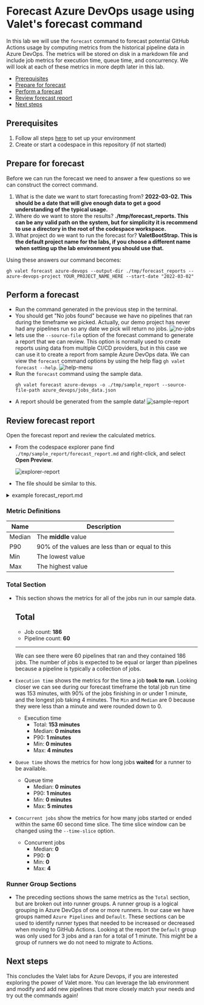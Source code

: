 # Forecast Azure DevOps usage using Valet's forecast command
In this lab we will use the `forecast` command to forecast potential GitHub Actions usage by computing metrics from the historical pipeline data in Azure DevOps. The metrics will be stored on disk in a markdown file and include job metrics for execution time, queue time, and concurrency. We will look at each of these metrics in more depth later in this lab.

- [Prerequisites](#prerequisites)
- [Prepare for forecast](#prepare-for-forecast)
- [Perform a forecast](#perform-a-forecast)
- [Review forecast report](#review-forecast-report)
- [Next steps](#next-steps)

## Prerequisites
1. Follow all steps [here](../azure_devops#readme) to set up your environment
2. Create or start a codespace in this repository (if not started)

## Prepare for forecast
Before we can run the forecast we need to answer a few questions so we can construct the correct command.
1) What is the date we want to start forecasting from?  __2022-03-02. This should be a date that will give enough data to get a good understanding of the typical usage.__
2) Where do we want to store the results? __./tmp/forecast_reports. This can be any valid path on the system, but for simplicity it is recommend to use a directory in the root of the codespace workspace.__ 
3) What project do we want to run the forecast for? __ValetBootStrap. This is the default project name for the labs, if you choose a different name when setting up the lab environment you should use that.__

Using these answers our command becomes:
```
gh valet forecast azure-devops --output-dir ./tmp/forecast_reports --azure-devops-project YOUR_PROJECT_NAME_HERE --start-date "2022-03-02" 
```

## Perform a forecast
- Run the command generated in the previous step in the terminal.
- You should get "No jobs found" because we have no pipelines that ran during the timeframe we picked. Actually, our demo project has never had any pipelines run so any date we pick will return no jobs.
![no-jobs](https://user-images.githubusercontent.com/18723510/187690315-6312088d-9888-4c55-9bbf-c6f2687fa547.png)
- lets use the `--source-file` option of the forecast command to generate a report that we can review. This option is normally used to create reports using data from multiple CI/CD providers, but in this case we can use it to create a report from sample Azure DevOps data.  We can view the `forecast` command options by using the help flag `gh valet forecast --help`.
![help-menu](https://user-images.githubusercontent.com/18723510/187692843-623d4bdc-8970-4348-a632-73c8b00a40f8.png)
- Run the `forecast` command using the sample data.
  ```
  gh valet forecast azure-devops -o ./tmp/sample_report --source-file-path azure_devops/jobs_data.json
  ```
- A report should be generated from the sample data!
![sample-report](https://user-images.githubusercontent.com/18723510/187694590-9121b997-0c89-4984-bbf2-84f3df2ed882.png)

## Review forecast report
Open the forecast report and review the calculated metrics. 
- From the codespace explorer pane find `./tmp/sample_report/forecast_report.md` and right-click, and select __Open Preview__.

  ![explorer-report](https://user-images.githubusercontent.com/18723510/187696893-6d503d8d-b512-427a-af42-bbf053fa4df4.png)

- The file should be similar to this.
<details>
  <summary>example forecast_report.md</summary>
 
  # Forecast report for [Azure DevOps](https://dev.azure.com/jd-testing-org/ValetBootstrap/_build)

  - Valet version: **0.1.0.13529(efcc91120eaf5ecb40df6af034c64580cbcfd2e8)**
  - Performed at: **8/31/22 at 13:46**
  - Date range: **4/5/22 - 8/19/22**

  ## Total

  - Job count: **186**
  - Pipeline count: **60**

  - Execution time

    - Total: **153 minutes**
    - Median: **0 minutes**
    - P90: **1 minutes**
    - Min: **0 minutes**
    - Max: **4 minutes**

  - Queue time

    - Median: **0 minutes**
    - P90: **1 minutes**
    - Min: **0 minutes**
    - Max: **5 minutes**

  - Concurrent jobs

    - Median: **0**
    - P90: **0**
    - Min: **0**
    - Max: **4**

  ---

  ## Azure Pipelines

  - Job count: **183**
  - Pipeline count: **58**
  - Total consumption: **99%**

  - Execution time

    - Total: **151 minutes**
    - Median: **0 minutes**
    - P90: **1 minutes**
    - Min: **0 minutes**
    - Max: **4 minutes**

  - Queue time

    - Median: **0 minutes**
    - P90: **1 minutes**
    - Min: **0 minutes**
    - Max: **5 minutes**

  - Concurrent jobs

    - Median: **0**
    - P90: **0**
    - Min: **0**
    - Max: **4**

  ---

  ## Default

  - Job count: **3**
  - Pipeline count: **2**
  - Total consumption: **1%**

  - Execution time

    - Total: **1 minutes**
    - Median: **0 minutes**
    - P90: **0 minutes**
    - Min: **0 minutes**
    - Max: **0 minutes**

  - Queue time

    - Median: **0 minutes**
    - P90: **0 minutes**
    - Min: **0 minutes**
    - Max: **0 minutes**

  - Concurrent jobs

    - Median: **0**
    - P90: **0**
    - Min: **0**
    - Max: **1**

  > Note: Concurrent jobs are calculated by using a sliding window of 1m 0s.
 
</details>

### Metric Definitions
|  Name | Description |
| ----- | ----------- |
| Median | The __middle__ value |
| P90 | 90% of the values are less than or equal to this |
| Min | The lowest value |
| Max | The highest value |
   
### Total Section
- This section shows the metrics for all of the jobs run in our sample data. 
   ## Total

   - Job count: **186**
   - Pipeline count: **60**
   ---
  We can see there were 60 pipelines that ran and they contained 186 jobs.  The number of jobs is expected to be equal or larger than pipelines because a pipeline is typically a collection of jobs.

-  `Execution time` shows the metrics for the time a job __took to run__. Looking closer we can see during our forecast timeframe the total job run time was 153 minutes, with 90% of the jobs finishing in or under 1 minute, and the longest job taking 4 minutes.  The `Min` and `Median` are 0 because they were less than a minute and were rounded down to 0.
     - Execution time
       - Total: **153 minutes**
       - Median: **0 minutes**
       - P90: **1 minutes**
       - Min: **0 minutes**
       - Max: **4 minutes**
    
- `Queue time` shows the metrics for how long jobs __waited__ for a runner to be available.  
     - Queue time
       - Median: **0 minutes**
       - P90: **1 minutes**
       - Min: **0 minutes**
       - Max: **5 minutes**
- `Concurrent jobs` show the metrics for how many jobs started or ended within the same 60 second time slice. The time slice window can be changed using the `--time-slice` option.
     - Concurrent jobs
       - Median: **0**
       - P90: **0**
       - Min: **0**
       - Max: **4**

### Runner Group Sections
- The preceding sections shows the same metrics as the `Total` section, but are broken out into runner groups. A runner group is a logical grouping in Azure DevOps of one or more runners. In our case we have groups named `Azure Pipelines` and `Default`.  These sections can be used to identify runner types that needed to be increased or decreased when moving to GitHub Actions.  Looking at the report the `Default` group was only used for 3 jobs and a ran for a total of 1 minute.  This might be a group of runners we do not need to migrate to Actions.

## Next steps
This concludes the Valet labs for Azure Devops, if you are interested exploring the power of Valet more. You can leverage the lab environment and modify and add new pipelines that more closely match your needs and try out the commands again!
